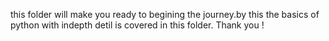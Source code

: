 this folder will make you ready to begining the journey.by this the basics of python with indepth detil is covered in this folder.
Thank you !
